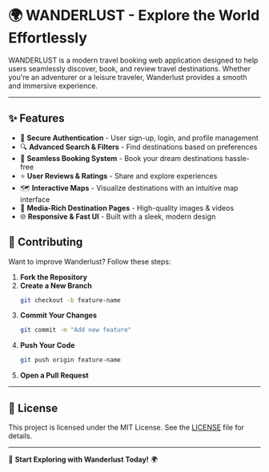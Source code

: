 # 🌍 WANDERLUST - Explore the World Effortlessly

WANDERLUST is a modern travel booking web application designed to help users seamlessly discover, book, and review travel destinations. Whether you're an adventurer or a leisure traveler, Wanderlust provides a smooth and immersive experience.

---

## ✨ Features

- 🔐 **Secure Authentication** - User sign-up, login, and profile management
- 🔍 **Advanced Search & Filters** - Find destinations based on preferences
- 🏨 **Seamless Booking System** - Book your dream destinations hassle-free
- ⭐ **User Reviews & Ratings** - Share and explore experiences
- 🗺️ **Interactive Maps** - Visualize destinations with an intuitive map interface
- 📸 **Media-Rich Destination Pages** - High-quality images & videos
- 🌐 **Responsive & Fast UI** - Built with a sleek, modern design

## 🤝 Contributing

Want to improve Wanderlust? Follow these steps:

1. **Fork the Repository**
2. **Create a New Branch**
   ```sh
   git checkout -b feature-name
   ```
3. **Commit Your Changes**
   ```sh
   git commit -m "Add new feature"
   ```
4. **Push Your Code**
   ```sh
   git push origin feature-name
   ```
5. **Open a Pull Request**

---

## 📜 License

This project is licensed under the MIT License. See the [LICENSE](LICENSE) file for details.

---

🚀 **Start Exploring with Wanderlust Today!** 🌍
